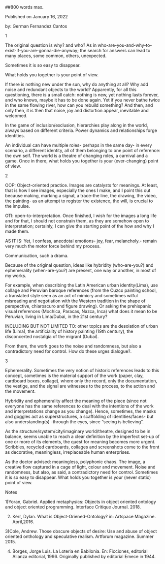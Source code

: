  ##800 words max.

 Published on January 16, 2022


by: German Fernandez Cantos


1

The original question is why? and who? As in who-are-you-and-why-to-exist-if-you-are-gonna-die-anyway; the search for answers 
can lead to many places, some common, others, unexpected.

Sometimes it is so easy to disappear.

What holds you together is your point of view.

If there is nothing new under the sun, why do anything at all? Why add noise and redundant objects to the world? Apparently, for 
all this questioning, there is a small catch: nothing is new, yet nothing lasts forever, and who knows, maybe it has to be done 
again. Yet if you never bathe twice in the same flowing river, how can you rebuild something? And then, and only then, it is then 
that noise, joy and distortion appear, inevitable and welcomed.

In the game of inclusion/exclusion, hierarchies play along in the world, always based on different criteria. Power dynamics and 
relationships forge identities.

An individual can have multiple roles- perhaps in the same day- in every scenario, a different identity, all of them belonging 
to one point of reference: the own self. The world is a theatre of changing roles, a carnival and a game. Once in there, what 
holds you together is your (ever-changing) point of view.

2

OOP: Object-oriented practice. Images are catalysts for meanings. At least, that is how I see images, especially the ones 
I make, and I point this out because making, marking a signal, a trace-the line, the drawing, the video, the painting- as 
an attempt to register the existence, the will, is crucial to the impulse.

OTI: open-to-interpretation. Once finished, I wish for the images a long life and for that, I should not constrain them, 
as they are somehow open to interpretation; certainly, I can give the starting point of the how and why I made them.

AS IT IS: Yet, I confess, anecdotal emotions- joy, fear, melancholy.- remain very much the motor force behind my process.

Communication, such a drama.

Because of the original question, ideas like hybridity (who-are-you?) and ephemerality (when-are-you?) are present, one way or 
another, in most of my works.

For example, when describing the Latin American urban identity(Lima), use collage and Peruvian baroque references (from 
the Cuzco painting school, a translated style seen as an act of mimicry and sometimes wilful misreading and negotiation 
with the Western tradition in the shape of perspective, chiaroscuro and figure drawing). Or asking the prehispanic visual 
references (Mochica, Paracas, Nazca, Inca) what does it mean to be Peruvian, living in Lima/Dubai, in the 21st century?

INCLUDING BUT NOT LIMITED TO: other topics are the desolation of urban life (Lima), the artificiality of history painting 
(19th century), the disconcerted nostalgia of the migrant (Dubai).

From there, the work goes to the noise and randomness, but also a contradictory need for control. How do these urges dialogue?.

3

Ephemerality. Sometimes the very notion of historic references leads to this concept, sometimes is the material support 
of the work (paper, clay, cardboard boxes, collage), where only the record, only the documentation, the vestige, and the 
signal are witnesses to the process, to the action and the movement.

Hybridity and ephemerality affect the meaning of the piece (since not everyone has the same references to deal with the 
intentions of the work and interpretations change as you change). Hence, sometimes, the masks and goggles act as 
superstructures, a scaffolding of identities/faces- but also understanding(s) -through the eyes, since “seeing is believing”.

As the structure/system/city/imaginary world/theatre, designed to be in balance, seems unable to reach a clear definition 
by the imperfect set-up of one or more of its elements, the quest for meaning becomes more urgent. Scribbles, recycled 
cardboards, collages and screenshots come to the front as decorative, meaningless, irreplaceable human enterprises.

As the doctor advised: meaningless, polyphonic chaos. The image, a creative flow captured in a cage of light, colour and 
movement. Noise and randomness, but also, as said, a contradictory need for control. Sometimes it is so easy to disappear. 
What holds you together is your (never static) point of view.

Notes

1)Yoran, Gabriel. Applied metaphysics: Objects in object oriented ontology and object oriented programming. Interface Critique Journal. 2018.

2) Kerr, Dylan. What is Object-Oriened-Ontology? in: Artspace Magazine. April,2016.

3)Cole, Andrew. Those obscure objects of desire: Use and abuse of object oriented onthology and speculative realism. Artforum magazine. Summer 2015.

4) Borges, Jorge Luis. La Loteria en Babilonia. En: Ficciones, editorial Alianza editorial, 1996. Originally published by editorial Emece in 1944.
